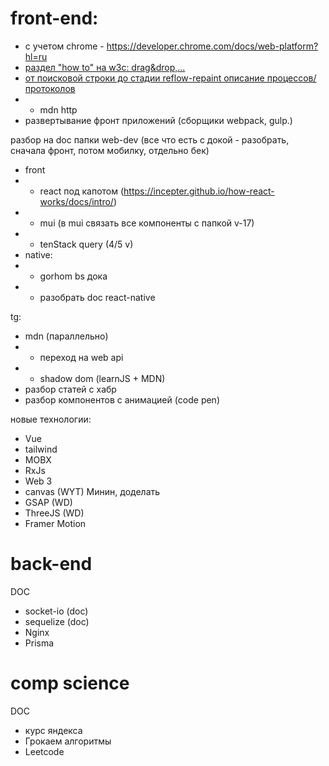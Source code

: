 # front-end:

<!-- notes -->

- с учетом chrome - https://developer.chrome.com/docs/web-platform?hl=ru
- [раздел "how to" на w3c: drag&drop,...](https://www.w3schools.com/howto/default.asp)
- [от поисковой строки до стадии reflow-repaint описание процессов/протоколов](./comp-science/networking.md)
- - mdn http
- развертывание фронт приложений (сборщики webpack, gulp.)

<!-- папка web-dev -->

разбор на doc папки web-dev (все что есть с докой - разобрать, сначала фронт, потом мобилку, отдельно бек)

- front
- - react под капотом (https://incepter.github.io/how-react-works/docs/intro/)
- - mui (в mui связать все компоненты с папкой v-17)
- - tenStack query (4/5 v)
- native:
- - gorhom bs дока
- - разобрать doc react-native

tg:

- mdn (параллельно)
- - переход на web api
- - shadow dom (learnJS + MDN)
- разбор статей с хабр
- разбор компонентов с анимацией (code pen)

новые технологии:

- Vue
- tailwind
- MOBX
- RxJs
- Web 3
  <!-- графика -->
- canvas (WYT) Минин, доделать
- GSAP (WD)
- ThreeJS (WD)
- Framer Motion

# back-end

DOC

- socket-io (doc)
- sequelize (doc)
- Nginx
- Prisma

# comp science

DOC

- курс яндекса
- Грокаем алгоритмы
- Leetcode
